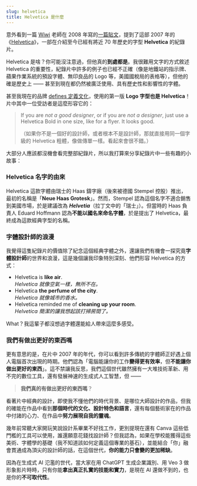 ```yaml
---
slug: helvetica
title: Helvetica 是什麼
---
```

意外看到一篇 [Wiwi](https://wiwi.blog/) 老師在 2008 年寫的[一篇貼文](https://wiwi.blog/blog/helvetica)，提到了這部 2007 年的《[Helvetica](https://www.imdb.com/title/tt0847817/)》，一部在介紹至今已經有將近 70 年歷史的字型 **Helvetica** 的紀錄片。

Helvetica 是啥？你可能沒注意過，但他真的**到處都是**。我很難用文字的方式敘述 Helvetica 的重要性，紀錄片中許多的例子也已經不正確（像是地鐵站的指示牌、蘋果作業系統的預設字體、無印良品的 Logo 等，美國國稅局的表格等），但他的確是歷史上 —— 甚至到現在都仍然被廣泛使用、具有歷史性和影響性的字體。

<!-- truncate -->

甚至我現在的品牌 [defines 定義文化](https://www.defines.tw/)，使用的第一版 **Logo 字型也是 Helvetica**！片中其中一位受訪者是這麼形容它的：

> If you are _not a good designer_, or if you are _not a designer_, just use a Helvetica Bold in one size, like for a flyer. It looks good.  
>   
>   （如果你不是一個好的設計師，或者根本不是設計師，那就直接用同一個字級的 Helvetica 粗體，像做傳單一樣。看起來會很不錯。）

大部分人應該都沒機會看完整部紀錄片，所以我打算來分享紀錄片中一些有趣的小故事：

### Helvetica 名字的由來

Helvetica 這款字體由瑞士的 Haas 鑄字廠（後來被德國 Stempel 控股）推出，最初的名稱是「**Neue Haas Grotesk**」。然而，Stempel 認為這個名字不適合銷售到美國市場，於是建議改為 **_Helvetia_**（拉丁文中的「瑞士」）。但當時的 Haas 負責人 Eduard Hoffmann 認為**不能以國名來命名字體**，於是提出了 Helvetica，最終成為這款經典字型的名稱。

### 字體設計師的浪漫

我覺得這隻紀錄片的價值除了紀念這個經典字體之外，還讓我們有機會一探究竟**字體設計師**的世界和浪漫，這是幾個讓我印象特別深刻、他們形容 Helvetica 的方式：

- Helvetica is **like air**.  
  _Helvetica 就像空氣一樣，無所不在。_
- Helvetica **the perfume of the city**.  
  _Helvetica 就像城市的香水。_
- Helvetica reminded me of **cleaning up your room**.  
  _Helvetica 簡潔的讓我想起該打掃房間了。_

What？我這輩子都沒想過字體還能給人帶來這麼多感受。

### 我們有做出更好的東西嗎

更有意思的是，在片中 2007 年的年代，你可以看到許多傳統的字體師正好遇上個人電腦首次出現的時期。他們認為「電腦能讓你的工作**變得更有效率**，但**不能讓你做出更好的東西**」。這不禁讓我反思，我們這個世代雖然擁有一大堆技術革新、用不完的數位工具，還有發展神速的生成式人工智慧，但 ——

> **我們真的有做出更好的東西嗎**？

看著片中經典的設計，即使我不懂他們的時代背景、是哪位大師設計的作品，但我的確能在作品中看到**那個時代的文化、設計特色和語言**，還有每個藝術家在的作品中付諸的心力、在作品中**努力展現自我的靈魂**。

幾年前常聽大家開玩笑說設計系畢業不好找工作，更別提現在還有 Canva 這些低門檻的工具可以使用，誰還願意花錢找設計師？但我認為，如果在學校能獲得這些美術、字體學的基礎（我不知道該如何定義這個專業的基石），並能結合「你」融會貫通成為頂尖的設計師的話，在這個世代，**你的能力只會變的更加稀缺**。

因為在生成式 AI 氾濫的世代，當大家在用 ChatGPT 生成企業識別、用 Veo 3 做形象影片時時，只有你能**拿出真正扎實的技能和實力**，是現在 AI 還做不到的，也是你的**不可取代性**。